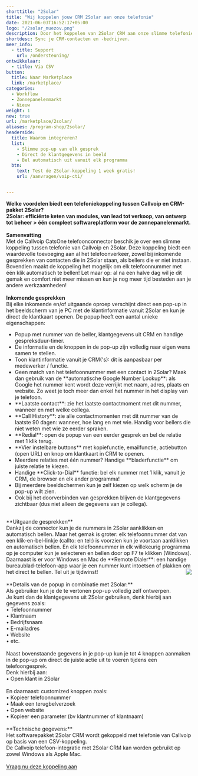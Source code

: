 ```yaml
---
shorttitle: "2Solar"
title: "Wij koppelen jouw CRM 2Solar aan onze telefonie"
date: 2021-06-03T16:52:17+05:00
logo: "/2solar_muezov.png"
description: Door het koppelen van 2Solar CRM aan onze slimme telefonie werk je een stuk efficienter.
shortdesc: Sync je CRM-contacten en -bedrijven.
meer_info:
  - title: Support
    url: /ondersteuning/
ontwikkelaar:
  - title: Via CSV
button:
  title: Naar Marketplace
  link: /marketplace/
categories:
  - Workflow
  - Zonnepanelenmarkt
  - Nieuw
weight: 1
new: true
url: /marketplace/2solar/
aliases: /program-shop/2solar/
headerside:
  title: Waarom integreren?
  list:
    - Slimme pop-up van elk gesprek
    - Direct de klantgegevens in beeld
    - Bel automatisch uit vanuit elk programma
  btn:
    text: Test de 2Solar-koppeling 1 week gratis!
    url: /aanvragen/voip-cti/


---
```


**Welke voordelen biedt een telefoniekoppeling tussen Callvoip en CRM-pakket 2Solar?<br>
2Solar: efficiënte keten van modules, van lead tot verkoop, van ontwerp tot beheer > één compleet softwareplatform voor de zonnepanelenmarkt.**<br><br>
**Samenvatting**<br>
Met de Callvoip CatsOne telefoonconnector beschik je over een slimme koppeling tussen telefonie van Callvoip en 2Solar. Deze koppeling biedt een waardevolle toevoeging aan al het telefoonverkeer, zowel bij inkomende gesprekken van contacten die in 2Solar staan, als bellers die er niet instaan. Bovendien maakt de koppeling het mogelijk om elk telefoonnummer met één klik automatisch te bellen! Let maar op: al na een halve dag wil je dit gemak en comfort niet meer missen en kun je nog meer tijd besteden aan je andere werkzaamheden!<br>
<br>
**Inkomende gesprekken**<br>
Bij elke inkomende en/of uitgaande oproep verschijnt direct een pop-up in het beeldscherm van je PC met de klantinformatie vanuit 2Solar en kun je direct de klantkaart openen. De popup heeft een aantal unieke eigenschappen: <br>
<div class="usp-list">
<ul>
<li>Popup met nummer van de beller, klantgegevens uit CRM en handige gespreksduur-timer.</li>
<li>De informatie en de knoppen in de pop-up zijn volledig naar eigen wens samen te stellen.</li>
<li>Toon klantinformatie vanuit je CRM('s): dit is aanpasbaar per medewerker / functie. </li>
<li>Geen match van het telefoonnummer met een contact in 2Solar? Maak dan gebruik van de **automatische Google Number Lookup**: als Google het nummer kent wordt deze verrijkt met naam, adres, plaats en website. Zo weet je toch meer dan enkel het nummer in het display van je telefoon.</li>
<li>**Laatste contact**: zie het laatste contactmoment met dit nummer, wanneer en met welke collega.</li>
<li>**Call History**: zie alle contactmomenten met dit nummer van de laatste 90 dagen: wanneer, hoe lang en met wie. Handig voor bellers die niet weten met wie ze eerder spraken.</li>
<li>**Redial**: open de popup van een eerder gesprek en bel de relatie met 1 klik terug.</li>
<li>**Vier instelbare buttons** met kopiefunctie, emailfunctie, actiebutton (open URL) en knop om klantkaart in CRM te openen.</li>
<li>Meerdere relaties met één nummer? Handige **bladerfunctie** om juiste relatie te kiezen. </li>
<li>Handige **Click-to-Dial** functie: bel elk nummer met 1 klik, vanuit je CRM, de browser en elk ander programma!</li>
<li>Bij meerdere beeldschermen kun je zelf kiezen op welk scherm je de pop-up wilt zien.</li>
<li>Ook bij het doorverbinden van gesprekken blijven de klantgegevens zichtbaar (dus niet alleen de gegevens van je collega).</li>
</ul>
</div>
<br>
**Uitgaande gesprekken**<br>
Dankzij de connector kun je de nummers in 2Solar aanklikken en automatisch bellen. Maar het gemak is groter: elk telefoonnummer dat van een klik-en-bel-linkje (callto: en tel:) is voorzien kun je voortaan aanklikken en automatisch bellen. En elk telefoonnummer in elk willekeurig programma op je computer kun je selecteren en bellen door op F7 te klikken (Windows). <br>
Daarnaast is er voor Windows en Mac de **Remote Dialer**: een handige bureaublad-telefoon-app waar je een nummer kunt intoetsen of plakken om het direct te bellen. Tel uit je tijdwinst! <img src="https://res.cloudinary.com/callvoip/image/upload/v1651516324/Bubble_infographic_beknopt-4_020522MT_et5ctn.jpg" style="float:right"><br>
<br>
**Details van de popup in combinatie met 2Solar:**<br>
Als gebruiker kun je de te vertonen pop-up volledig zelf ontwerpen. <br>
Je kunt dan de klantgegevens uit 2Solar gebruiken, denk hierbij aan gegevens zoals: <br>
• Telefoonnummer<br>
• Klantnaam<br>
• Bedrijfsnaam<br>
• E-mailadres<br>
• Website<br>
• etc.<br>
<br>
Naast bovenstaande gegevens in je pop-up kun je tot 4 knoppen aanmaken in de pop-up om direct de juiste actie uit te voeren tijdens een telefoongesprek. <br>
Denk hierbij aan:<br>
• Open klant in 2Solar <br>
<br>
En daarnaast: customized knoppen zoals: <br>
• Kopieer telefoonnummer<br>
• Maak een terugbelverzoek<br>
• Open website <br>
• Kopieer een parameter (bv klantnummer of klantnaam) <br>
<br>
**Technische gegevens:**<br>
Het softwarepakket 2Solar CRM wordt gekoppeld met telefonie van Callvoip op basis van een CSV-koppeling.<br>
De Callvoip telefoon-integratie met 2Solar CRM kan worden gebruikt op zowel Windows als Apple Mac.<br> 
<br><a href="/aanvragen/voip-cti/" class="button">Vraag nu deze koppeling aan</a>
